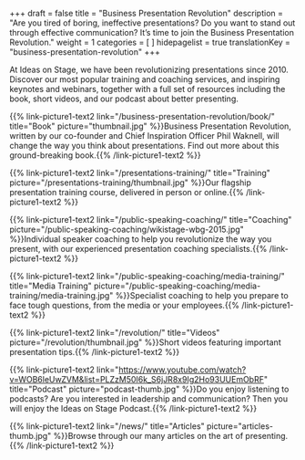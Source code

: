 +++
draft 			= false
title 			= "Business Presentation Revolution"
description		= "Are you tired of boring, ineffective presentations? Do you want to stand out through effective communication? It’s time to join the Business Presentation Revolution."
weight			= 1
categories		= [ ]
hidepagelist	= true
translationKey	= "business-presentation-revolution"
+++

At Ideas on Stage, we have been revolutionizing presentations since 2010. Discover our most popular training and coaching services, and inspiring keynotes and webinars, together with a full set of resources including the book, short videos, and our podcast about better presenting.

{{% link-picture1-text2 link="/business-presentation-revolution/book/" title="Book" picture="thumbnail.jpg" %}}Business Presentation Revolution, written by our co-founder and Chief Inspiration Officer Phil Waknell, will change the way you think about presentations. Find out more about this ground-breaking book.{{% /link-picture1-text2 %}} 

{{% link-picture1-text2 link="/presentations-training/" title="Training" picture="/presentations-training/thumbnail.jpg" %}}Our flagship presentation training course, delivered in person or online.{{% /link-picture1-text2 %}}

{{% link-picture1-text2 link="/public-speaking-coaching/" title="Coaching" picture="/public-speaking-coaching/wikistage-wbg-2015.jpg" %}}Individual speaker coaching to help you revolutionize the way you present, with our experienced presentation coaching specialists.{{% /link-picture1-text2 %}}

{{% link-picture1-text2 link="/public-speaking-coaching/media-training/" title="Media Training" picture="/public-speaking-coaching/media-training/media-training.jpg" %}}Specialist coaching to help you prepare to face tough questions, from the media or your employees.{{% /link-picture1-text2 %}}

{{% link-picture1-text2 link="/revolution/" title="Videos" picture="/revolution/thumbnail.jpg" %}}Short videos featuring important presentation tips.{{% /link-picture1-text2 %}} 

{{% link-picture1-text2 link="https://www.youtube.com/watch?v=WOB6leUwZVM&list=PLZzM50I6k_S6jJR8x9Ig2Ho93UUEmObRF" title="Podcast" picture="podcast-thumb.jpg" %}}Do you enjoy listening to podcasts? Are you interested in leadership and communication? Then you will enjoy the Ideas on Stage Podcast.{{% /link-picture1-text2 %}}

{{% link-picture1-text2 link="/news/" title="Articles" picture="articles-thumb.jpg" %}}Browse through our many articles on the art of presenting.{{% /link-picture1-text2 %}}
